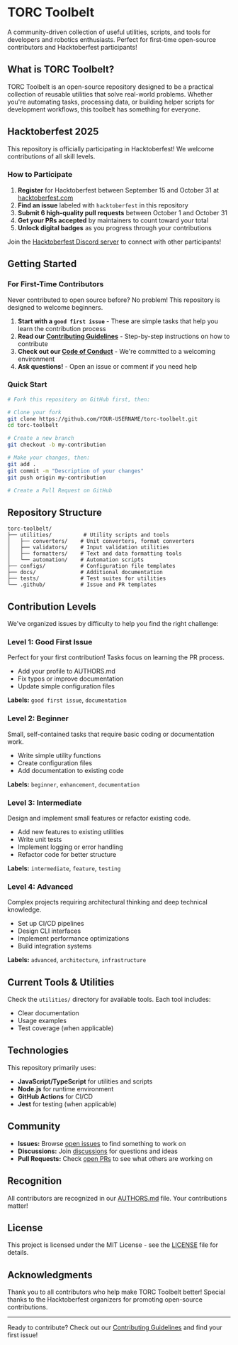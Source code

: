 # TORC Toolbelt

A community-driven collection of useful utilities, scripts, and tools for developers and robotics enthusiasts. Perfect for first-time open-source contributors and Hacktoberfest participants!

## What is TORC Toolbelt?

TORC Toolbelt is an open-source repository designed to be a practical collection of reusable utilities that solve real-world problems. Whether you're automating tasks, processing data, or building helper scripts for development workflows, this toolbelt has something for everyone.

## Hacktoberfest 2025

This repository is officially participating in Hacktoberfest! We welcome contributions of all skill levels.

### How to Participate

1. **Register** for Hacktoberfest between September 15 and October 31 at [hacktoberfest.com](https://hacktoberfest.com)
2. **Find an issue** labeled with `hacktoberfest` in this repository
3. **Submit 6 high-quality pull requests** between October 1 and October 31
4. **Get your PRs accepted** by maintainers to count toward your total
5. **Unlock digital badges** as you progress through your contributions

Join the [Hacktoberfest Discord server](https://discord.gg/hacktoberfest) to connect with other participants!

## Getting Started

### For First-Time Contributors

Never contributed to open source before? No problem! This repository is designed to welcome beginners.

1. **Start with a `good first issue`** - These are simple tasks that help you learn the contribution process
2. **Read our [Contributing Guidelines](CONTRIBUTING.md)** - Step-by-step instructions on how to contribute
3. **Check out our [Code of Conduct](CODE_OF_CONDUCT.md)** - We're committed to a welcoming environment
4. **Ask questions!** - Open an issue or comment if you need help

### Quick Start

```bash
# Fork this repository on GitHub first, then:

# Clone your fork
git clone https://github.com/YOUR-USERNAME/torc-toolbelt.git
cd torc-toolbelt

# Create a new branch
git checkout -b my-contribution

# Make your changes, then:
git add .
git commit -m "Description of your changes"
git push origin my-contribution

# Create a Pull Request on GitHub
```

## Repository Structure

```
torc-toolbelt/
├── utilities/          # Utility scripts and tools
│   ├── converters/    # Unit converters, format converters
│   ├── validators/    # Input validation utilities
│   ├── formatters/    # Text and data formatting tools
│   └── automation/    # Automation scripts
├── configs/           # Configuration file templates
├── docs/              # Additional documentation
├── tests/             # Test suites for utilities
└── .github/           # Issue and PR templates
```

## Contribution Levels

We've organized issues by difficulty to help you find the right challenge:

### Level 1: Good First Issue
Perfect for your first contribution! Tasks focus on learning the PR process.
- Add your profile to AUTHORS.md
- Fix typos or improve documentation
- Update simple configuration files

**Labels:** `good first issue`, `documentation`

### Level 2: Beginner
Small, self-contained tasks that require basic coding or documentation work.
- Write simple utility functions
- Create configuration files
- Add documentation to existing code

**Labels:** `beginner`, `enhancement`, `documentation`

### Level 3: Intermediate
Design and implement small features or refactor existing code.
- Add new features to existing utilities
- Write unit tests
- Implement logging or error handling
- Refactor code for better structure

**Labels:** `intermediate`, `feature`, `testing`

### Level 4: Advanced
Complex projects requiring architectural thinking and deep technical knowledge.
- Set up CI/CD pipelines
- Design CLI interfaces
- Implement performance optimizations
- Build integration systems

**Labels:** `advanced`, `architecture`, `infrastructure`

## Current Tools & Utilities

Check the `utilities/` directory for available tools. Each tool includes:
- Clear documentation
- Usage examples
- Test coverage (when applicable)

## Technologies

This repository primarily uses:
- **JavaScript/TypeScript** for utilities and scripts
- **Node.js** for runtime environment
- **GitHub Actions** for CI/CD
- **Jest** for testing (when applicable)

## Community

- **Issues:** Browse [open issues](../../issues) to find something to work on
- **Discussions:** Join [discussions](../../discussions) for questions and ideas
- **Pull Requests:** Check [open PRs](../../pulls) to see what others are working on

## Recognition

All contributors are recognized in our [AUTHORS.md](AUTHORS.md) file. Your contributions matter!

## License

This project is licensed under the MIT License - see the [LICENSE](LICENSE) file for details.

## Acknowledgments

Thank you to all contributors who help make TORC Toolbelt better! Special thanks to the Hacktoberfest organizers for promoting open-source contributions.

---

Ready to contribute? Check out our [Contributing Guidelines](CONTRIBUTING.md) and find your first issue!
